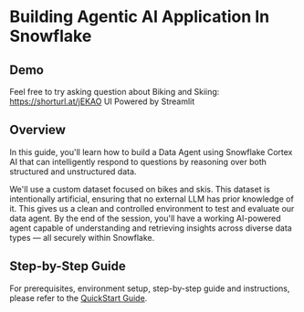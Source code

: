 # Building Agentic AI Application In Snowflake

## Demo
Feel free to try asking question about Biking and Skiing: https://shorturl.at/jEKAO
UI Powered by Streamlit

## Overview

In this guide, you'll learn how to build a Data Agent using Snowflake Cortex AI that can intelligently respond to questions by reasoning over both structured and unstructured data.

We'll use a custom dataset focused on bikes and skis. This dataset is intentionally artificial, ensuring that no external LLM has prior knowledge of it. This gives us a clean and controlled environment to test and evaluate our data agent. By the end of the session, you'll have a working AI-powered agent capable of understanding and retrieving insights across diverse data types — all securely within Snowflake.

## Step-by-Step Guide

For prerequisites, environment setup, step-by-step guide and instructions, please refer to the [QuickStart Guide](https://quickstarts.snowflake.com/guide/build-agentic-application-in-snowflake/index.html).

